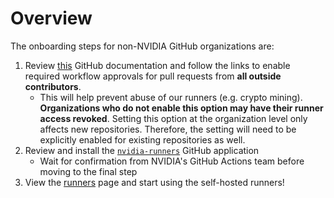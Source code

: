 # Overview

The onboarding steps for non-NVIDIA GitHub organizations are:

1. Review [this](https://docs.github.com/en/actions/managing-workflow-runs/approving-workflow-runs-from-public-forks) GitHub documentation and follow the links to enable required workflow approvals for pull requests from **all outside contributors**.
   - This will help prevent abuse of our runners (e.g. crypto mining). **Organizations who do not enable this option may have their runner access revoked**. Setting this option at the organization level only affects new repositories. Therefore, the setting will need to be explicitly enabled for existing repositories as well.
1. Review and install the [`nvidia-runners`](../apps/nvidia-runners/index.md) GitHub application
   - Wait for confirmation from NVIDIA's GitHub Actions team before moving to the final step
1. View the [runners](../runners/index.md) page and start using the self-hosted runners!
